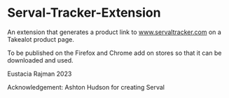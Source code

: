 # Serval-Tracker-Extension
An extension that generates a product link to www.servaltracker.com on a Takealot product page.

To be published on the Firefox and Chrome add on stores so that it can be downloaded and used.

Eustacia Rajman 2023

Acknowledgement: Ashton Hudson for creating Serval
